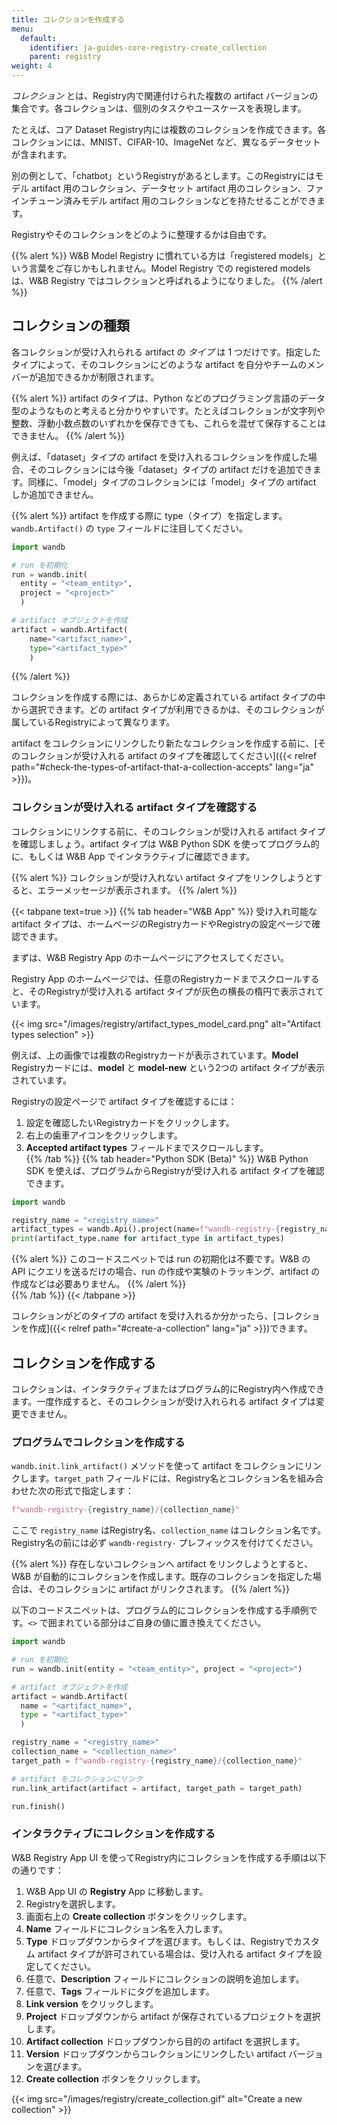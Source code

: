 ```yaml
---
title: コレクションを作成する
menu:
  default:
    identifier: ja-guides-core-registry-create_collection
    parent: registry
weight: 4
---
```


*コレクション* とは、Registry内で関連付けられた複数の artifact バージョンの集合です。各コレクションは、個別のタスクやユースケースを表現します。

たとえば、コア Dataset Registry内には複数のコレクションを作成できます。各コレクションには、MNIST、CIFAR-10、ImageNet など、異なるデータセットが含まれます。

別の例として、「chatbot」というRegistryがあるとします。このRegistryにはモデル artifact 用のコレクション、データセット artifact 用のコレクション、ファインチューン済みモデル artifact 用のコレクションなどを持たせることができます。

Registryやそのコレクションをどのように整理するかは自由です。

{{% alert %}}
W&B Model Registry に慣れている方は「registered models」という言葉をご存じかもしれません。Model Registry での registered models は、W&B Registry ではコレクションと呼ばれるようになりました。
{{% /alert %}}

## コレクションの種類

各コレクションが受け入れられる artifact の *タイプ* は 1 つだけです。指定したタイプによって、そのコレクションにどのような artifact を自分やチームのメンバーが追加できるかが制限されます。

{{% alert %}}
artifact のタイプは、Python などのプログラミング言語のデータ型のようなものと考えると分かりやすいです。たとえばコレクションが文字列や整数、浮動小数点数のいずれかを保存できても、これらを混ぜて保存することはできません。
{{% /alert %}}

例えば、「dataset」タイプの artifact を受け入れるコレクションを作成した場合、そのコレクションには今後「dataset」タイプの artifact だけを追加できます。同様に、「model」タイプのコレクションには「model」タイプの artifact しか追加できません。

{{% alert %}}
artifact を作成する際に type（タイプ）を指定します。`wandb.Artifact()` の `type` フィールドに注目してください。

```python
import wandb

# run を初期化
run = wandb.init(
  entity = "<team_entity>",
  project = "<project>"
  )

# artifact オブジェクトを作成
artifact = wandb.Artifact(
    name="<artifact_name>", 
    type="<artifact_type>"
    )
```
{{% /alert %}}
 
コレクションを作成する際には、あらかじめ定義されている artifact タイプの中から選択できます。どの artifact タイプが利用できるかは、そのコレクションが属しているRegistryによって異なります。

artifact をコレクションにリンクしたり新たなコレクションを作成する前に、[そのコレクションが受け入れる artifact のタイプを確認してください]({{< relref path="#check-the-types-of-artifact-that-a-collection-accepts" lang="ja" >}})。

### コレクションが受け入れる artifact タイプを確認する

コレクションにリンクする前に、そのコレクションが受け入れる artifact タイプを確認しましょう。artifact タイプは W&B Python SDK を使ってプログラム的に、もしくは W&B App でインタラクティブに確認できます。

{{% alert %}}
コレクションが受け入れない artifact タイプをリンクしようとすると、エラーメッセージが表示されます。
{{% /alert %}}

{{< tabpane text=true >}}
  {{% tab header="W&B App" %}}
受け入れ可能な artifact タイプは、ホームページのRegistryカードやRegistryの設定ページで確認できます。

まずは、W&B Registry App のホームページにアクセスしてください。

Registry App のホームページでは、任意のRegistryカードまでスクロールすると、そのRegistryが受け入れる artifact タイプが灰色の横長の楕円で表示されています。

{{< img src="/images/registry/artifact_types_model_card.png" alt="Artifact types selection" >}}

例えば、上の画像では複数のRegistryカードが表示されています。**Model** Registryカードには、**model** と **model-new** という2つの artifact タイプが表示されています。

Registryの設定ページで artifact タイプを確認するには：

1. 設定を確認したいRegistryカードをクリックします。
2. 右上の歯車アイコンをクリックします。
3. **Accepted artifact types** フィールドまでスクロールします。   
  {{% /tab %}}
  {{% tab header="Python SDK (Beta)" %}}
W&B Python SDK を使えば、プログラムからRegistryが受け入れる artifact タイプを確認できます。

```python
import wandb

registry_name = "<registry_name>"
artifact_types = wandb.Api().project(name=f"wandb-registry-{registry_name}").artifact_types()
print(artifact_type.name for artifact_type in artifact_types)
```

{{% alert %}}
このコードスニペットでは run の初期化は不要です。W&B の API にクエリを送るだけの場合、run の作成や実験のトラッキング、artifact の作成などは必要ありません。
{{% /alert %}}  
  {{% /tab %}}
{{< /tabpane >}}

コレクションがどのタイプの artifact を受け入れるか分かったら、[コレクションを作成]({{< relref path="#create-a-collection" lang="ja" >}})できます。

## コレクションを作成する

コレクションは、インタラクティブまたはプログラム的にRegistry内へ作成できます。一度作成すると、そのコレクションが受け入れられる artifact タイプは変更できません。

### プログラムでコレクションを作成する

`wandb.init.link_artifact()` メソッドを使って artifact をコレクションにリンクします。`target_path` フィールドには、Registry名とコレクション名を組み合わせた次の形式で指定します：

```python
f"wandb-registry-{registry_name}/{collection_name}"
```

ここで `registry_name` はRegistry名、`collection_name` はコレクション名です。Registry名の前には必ず `wandb-registry-` プレフィックスを付けてください。

{{% alert %}}
存在しないコレクションへ artifact をリンクしようとすると、W&B が自動的にコレクションを作成します。既存のコレクションを指定した場合は、そのコレクションに artifact がリンクされます。
{{% /alert %}}

以下のコードスニペットは、プログラム的にコレクションを作成する手順例です。`<>` で囲まれている部分はご自身の値に置き換えてください。

```python
import wandb

# run を初期化
run = wandb.init(entity = "<team_entity>", project = "<project>")

# artifact オブジェクトを作成
artifact = wandb.Artifact(
  name = "<artifact_name>",
  type = "<artifact_type>"
  )

registry_name = "<registry_name>"
collection_name = "<collection_name>"
target_path = f"wandb-registry-{registry_name}/{collection_name}"

# artifact をコレクションにリンク
run.link_artifact(artifact = artifact, target_path = target_path)

run.finish()
```

### インタラクティブにコレクションを作成する

W&B Registry App UI を使ってRegistry内にコレクションを作成する手順は以下の通りです：

1. W&B App UI の **Registry** App に移動します。
2. Registryを選択します。
3. 画面右上の **Create collection** ボタンをクリックします。
4. **Name** フィールドにコレクション名を入力します。
5. **Type** ドロップダウンからタイプを選びます。もしくは、Registryでカスタム artifact タイプが許可されている場合は、受け入れる artifact タイプを設定してください。
6. 任意で、**Description** フィールドにコレクションの説明を追加します。
7. 任意で、**Tags** フィールドにタグを追加します。
8. **Link version** をクリックします。
9. **Project** ドロップダウンから artifact が保存されているプロジェクトを選択します。
10. **Artifact collection** ドロップダウンから目的の artifact を選択します。
11. **Version** ドロップダウンからコレクションにリンクしたい artifact バージョンを選びます。
12. **Create collection** ボタンをクリックします。

{{< img src="/images/registry/create_collection.gif" alt="Create a new collection" >}}